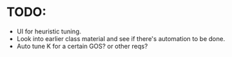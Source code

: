 # TODO:
- UI for heuristic tuning.
- Look into earlier class material and see if there's automation to be done.
- Auto tune K for a certain GOS? or other reqs?